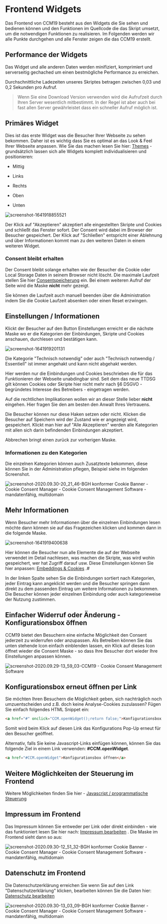 # Frontend Widgets

Das Frontend von CCM19 besteht aus den Widgets die Sie sehen und bedienen können und den Funktionen im Quellcode die das Skript umsetzt, um die notwendigen Funktionen zu realisieren. Im Folgenden werden wir alle Punkte durchgehen und alle Fenster zeigen die das CCM19 erstellt.



## Performance der Widgets

Das Widget und alle anderen Daten werden minifiziert, komprimiert und serverseitig gechached um einen bestmögliche Performance zu erreichen. 

Durchschnittliche Ladezeiten unseres Skriptes betragen zwischen 0,03 und 0,2 Sekunden pro Aufruf.

> Wenn Sie eine Download Version verwenden wird die Aufrufzeit durch Ihren Server wesentlich mitbestimmt. In der Regel ist aber auch bei fast allen Server gewährleistet dass ein schneller Aufruf möglich ist.



## Primäres Widget

Dies ist das erste Widget was die Besucher Ihrer Webseite zu sehen bekommen. Daher ist es wichtig dass Sie es optimal an das Look & Feel Ihrer Webseite anpassen. Wie Sie das machen lesen Sie hier: [Themes](../funktionen/themes.md) - grundsätzlich lassen sich alle Widgets komplett individualisieren und positionieren:

* Mittig

* Links

* Rechts

* Oben

* Unten

  

![screenshot-1641918855521](../assets/screenshot-1641918855521.jpg)

Der Klick auf "Akzeptieren" akzeptiert alle eingestellten Skripte und Cookies und schließt das Fenster sofort. Der Consent wird dabei im Browser der Besucher gespeichert. Der Klick auf "Schließen" entspricht einer Ablehnung und über Informationen kommt man zu den weiteren Daten in einem weiteren Widget.

### Consent bleibt erhalten

Der Consent bleibt solange erhalten wie der Besucher die Cookie oder Local Storage Daten in seinem Browser nicht löscht. Die maximale Laufzeit stellen Sie hier [Consentspeicherung](../system-und-co/consent-speicherung.md) ein.  Bei einem weiteren Aufruf der Seite wird die Maske **nicht** mehr gezeigt. 

Sie können die Laufzeit auch manuell beenden über die Administration indem Sie die Cookie Laufzeit absenken oder einen Reset erzwingen.



## Einstellungen / Informationen

Klickt der Besucher auf den Button Einstellungen erreicht er die nächste Maske wo er die Kategorien der Einbindungen, Skripte und Cookies anschauen, durchlesen und bestätigen kann.

![screenshot-1641919201131](../assets/screenshot-1641919201131.jpg)





Die Kategorie "Technisch notwendig" oder auch "Technisch notwendig / Essentiell" ist immer angehakt und kann nicht abgehakt werden. 

Hier werden nur die Einbindungen und Cookies beschrieben die für das Funktionieren der Webseite unabdingbar sind. Seit dem das neue TTDSG gilt können Cookies oder Skripte hier nicht mehr nach §6 DSGVO - begründetes Interesse des Betreibers - eingetragen werden. 

Auf die rechtlichen Implikationen wollen wir an dieser Stelle lieber **nicht** eingehen. Hier fragen Sie den am besten den Anwalt Ihres Vertrauens.

Die Besucher können nur diese Haken setzen oder nicht. Klicken die Besucher auf Speichern wird der Zustand wie er angezeigt wird, gespeichert. Klickt man hier auf "Alle Akzeptieren" werden alle Kategorien mit allen sich darin befindenden Einbindungen akzeptiert.

Abbrechen bringt einen zurück zur vorherigen Maske.

### Informationen zu den Kategorien

Die einzelnen Kategorien können auch Zusatztexte bekommen, diese können Sie in der Administration pflegen, Beispiel siehe im folgenden Screenshot.

![screenshot-2020.09.30-20_21_46-BGH konformer Cookie Banner - Cookie Consent Manager - Cookie Consent Management Software - mandatenfähig, multidomain](../assets/screenshot-2020.09.30-20_21_46-BGH%20konformer%20Cookie%20Banner%20-%20Cookie%20Consent%20Manager%20-%20Cookie%20Consent%20Management%20Software%20-%20mandatenf%C3%A4hig,%20multidomain.jpg)



## Mehr Informationen

Wenn Besucher mehr Informationen über die einzelnen Einbindungen lesen möchte dann können sie auf das Fragezeichen klicken und kommen dann in die folgende Maske.

![screenshot-1641919400638](../assets/screenshot-1641919400638.jpg)



Hier können die Besucher nun alle Elemente die auf der Webseite verwendet im Detail nachlesen, was machen die Skripte, was wird wohin gespeichert, wer hat Zugriff darauf usw. Diese Einstellungen können Sie hier anpassen:  [Embeddings & Cookies](../funktionen/cookies-und-andere.md) .#

In der linken Spalte sehen Sie die Einbindungen sortiert nach Kategorien, jeder Eintrag kann angeklickt werden und die Besucher springen dann direkt zu dem passenden Eintrag um weitere Informationen zu bekommen. Die Besucher können jeder einzelnen Einbindung oder auch kategorieweise der Nutzung zustimmen.



## Einfacher Widerruf oder Änderung - Konfigurationsbox öffnen

CCM19 bietet den Besuchern eine einfache Möglichkeit den Consent jederzeit zu widerrufen oder anzupassen. Als Betreiben können Sie das unten stehende Icon einfach einblenden lassen, ein Klick auf dieses Icon öffnet wieder die Consent Maske - so dass Ihre Besucher dort wieder Ihre Einstellungen anpassen können.



![screenshot-2020.09.29-13_59_03-CCM19 - Cookie Consent Management Software](../assets/screenshot-2020.09.29-13_59_03-CCM19%20-%20Cookie%20Consent%20Management%20Software.jpg)



## Konfigurationsbox erneut öffnen per Link

Sie möchten Ihren Besuchern die Möglichkeit geben, sich nachträglich noch umzuentscheiden und z.B. doch keine Analyse-Cookies zuzulassen? Fügen Sie einfach folgendes HTML Snippet ein:

``` html
<a href="#" onclick="CCM.openWidget();return false;">Konfigurationsbox öffnen</a>
```

Somit wird beim Klick auf diesen Link das Konfigurations Pop-Up erneut für den Besucher geöffnet.

Alternativ, falls Sie keine Javascript-Links einfügen können, können Sie das folgende Ziel in einem Link verwenden: **#CCM.openWidget**.

```html
<a href="#CCM.openWidget">Konfigurationsbox öffnen</a>
```



## Weitere Möglichkeiten der Steuerung im Frontend

Weitere Möglichkeiten finden Sie hier -  [Javascript / programmatische Steuerung](../api/javascript-apis.md) 



## Impressum im Frontend

Das Impressum können Sie entweder per Link oder direkt einbinden - wie das funktioniert lesen Sie hier nach:  [Impressum bearbeiten](../funktionen/impressum.md) . Die Maske im Frontend sieht dann so aus:

![screenshot-2020.09.30-12_51_32-BGH konformer Cookie Banner - Cookie Consent Manager - Cookie Consent Management Software - mandatenfähig, multidomain](../assets/screenshot-2020.09.30-12_51_32-BGH%20konformer%20Cookie%20Banner%20-%20Cookie%20Consent%20Manager%20-%20Cookie%20Consent%20Management%20Software%20-%20mandatenf%C3%A4hig,%20multidomain.jpg)



## Datenschutz im Frontend

Die Datenschutzerklärung erreichen Sie wenn Sie auf den Link "Datenschutzerkläriung" klicken, bearbeiten können Sie die Daten hier:  [Datenschutz bearbeiten](../funktionen/datenschutz.md) 



![screenshot-2020.09.30-13_03_09-BGH konformer Cookie Banner - Cookie Consent Manager - Cookie Consent Management Software - mandatenfähig, multidomain](../assets/screenshot-2020.09.30-13_03_09-BGH%20konformer%20Cookie%20Banner%20-%20Cookie%20Consent%20Manager%20-%20Cookie%20Consent%20Management%20Software%20-%20mandatenf%C3%A4hig,%20multidomain.jpg)